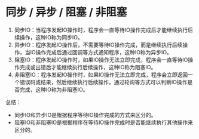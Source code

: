 # 同步 / 异步 / 阻塞 / 非阻塞
1. 同步IO：当程序发起IO操作时，程序会一直等待IO操作完成后才能继续执行后续操作，这种IO称为同步IO。
2. 异步IO：程序发起IO操作后，不需要等待IO操作完成，而是继续执行后续操作，当IO操作完成后通过回调等方式通知程序，这种IO称为异步IO。
3. 阻塞IO：程序发起IO操作时，如果IO操作无法立即完成，程序会一直等待IO操作完成或出错后才能继续执行后续操作，这种IO称为阻塞IO。
4. 非阻塞IO：程序发起IO操作时，如果IO操作无法立即完成，程序会立即返回一个错误码或结果，然后继续执行后续操作，通过轮询等方式可以判断IO操作是否完成，这种IO称为非阻塞IO。

总结：
- 同步IO和异步IO是根据程序等待IO操作完成的方式来区分的。 
- 阻塞IO和非阻塞IO是根据程序在等待IO操作完成时是否能继续执行其他操作来区分的。